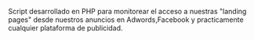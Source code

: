 Script desarrollado en PHP para monitorear el acceso a nuestras "landing pages" desde nuestros anuncios en Adwords,Facebook y practicamente cualquier plataforma de publicidad.